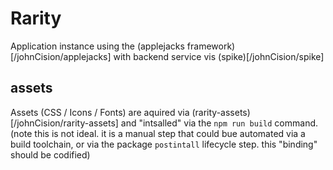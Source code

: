 # Rarity

Application instance using the (applejacks framework)[/johnCision/applejacks] with backend service vis (spike)[/johnCision/spike]


## assets

Assets (CSS / Icons / Fonts) are aquired via (rarity-assets)[/johnCision/rarity-assets] and "intsalled" via the `npm run build` command.
(note this is not ideal.  it is a manual step that could bue automated via a build toolchain, or via the package `postintall` lifecycle step.  this "binding" should be codified)

